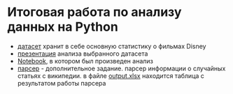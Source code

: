 # Итоговая работа по анализу данных на Python
- [датасет](https://www.kaggle.com/therealsampat/disney-movies-dataset) хранит в себе основную статистику о фильмах Disney 
- [презентация](presentation.pdf) анализа выбранного датасета
- [Notebook](DisneyAnalysis.ipynb), в котором был произведен анализ
- [парсер](parsing2.ipynb) - дополнительное задание. парсер информации о случайных статьях с википедии. в файле [output.xlsx](output.xlsx) находится таблица с результатом работы парсера
